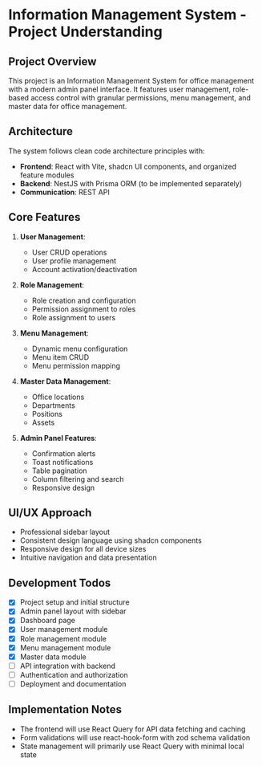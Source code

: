 
# Information Management System - Project Understanding

## Project Overview
This project is an Information Management System for office management with a modern admin panel interface. It features user management, role-based access control with granular permissions, menu management, and master data for office management.

## Architecture
The system follows clean code architecture principles with:

- **Frontend**: React with Vite, shadcn UI components, and organized feature modules
- **Backend**: NestJS with Prisma ORM (to be implemented separately)
- **Communication**: REST API

## Core Features
1. **User Management**:
   - User CRUD operations
   - User profile management
   - Account activation/deactivation

2. **Role Management**:
   - Role creation and configuration
   - Permission assignment to roles
   - Role assignment to users

3. **Menu Management**:
   - Dynamic menu configuration
   - Menu item CRUD
   - Menu permission mapping

4. **Master Data Management**:
   - Office locations
   - Departments
   - Positions
   - Assets

5. **Admin Panel Features**:
   - Confirmation alerts
   - Toast notifications
   - Table pagination
   - Column filtering and search
   - Responsive design

## UI/UX Approach
- Professional sidebar layout
- Consistent design language using shadcn components
- Responsive design for all device sizes
- Intuitive navigation and data presentation

## Development Todos
- [x] Project setup and initial structure
- [x] Admin panel layout with sidebar
- [x] Dashboard page
- [x] User management module
- [x] Role management module  
- [x] Menu management module
- [x] Master data module
- [ ] API integration with backend
- [ ] Authentication and authorization
- [ ] Deployment and documentation

## Implementation Notes
- The frontend will use React Query for API data fetching and caching
- Form validations will use react-hook-form with zod schema validation
- State management will primarily use React Query with minimal local state

